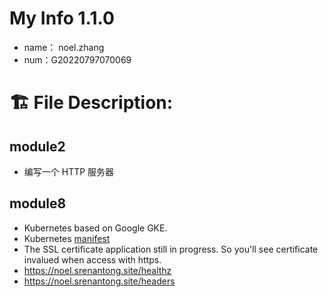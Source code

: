 # My Info 1.1.0
* name： noel.zhang
* num：G20220797070069

# 🏗 File Description:
## module2
* 编写一个 HTTP 服务器
## module8
* Kubernetes based on Google GKE.
* Kubernetes [manifest](https://github.com/nozhang/homework/tree/master/manifests)
* The SSL certificate application still in progress. So you'll see certificate invalued when access with https.
* https://noel.srenantong.site/healthz
* https://noel.srenantong.site/headers
